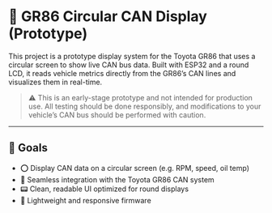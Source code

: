 # 🧼 GR86 Circular CAN Display (Prototype)

This project is a prototype display system for the Toyota GR86 that uses a circular screen to show live CAN bus data. Built with ESP32 and a round LCD, it reads vehicle metrics directly from the GR86’s CAN lines and visualizes them in real-time.

> ⚠️ This is an early-stage prototype and not intended for production use. All testing should be done responsibly, and modifications to your vehicle’s CAN bus should be performed with caution.

---

## 🎯 Goals

- ⭕️ Display CAN data on a circular screen (e.g. RPM, speed, oil temp)
- 🚗 Seamless integration with the Toyota GR86 CAN system
- 📟 Clean, readable UI optimized for round displays
- 💾 Lightweight and responsive firmware
